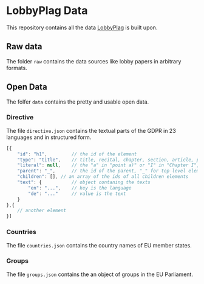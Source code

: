 # LobbyPlag Data

This repository contains all the data [LobbyPlag](http://www.lobbyplag.eu/) is built upon.

## Raw data

The folder `raw` contains the data sources like lobby papers in arbitrary formats.

## Open Data

The folfer `data` contains the pretty and usable open data.

### Directive

The file `directive.json` contains the textual parts of the GDPR in 23 languages and in structured form.

```` javascript
[{
	"id": "h1", 		// the id of the element
	"type": "title",	// title, recital, chapter, section, article, paragraph, point or text
	"literal": null,	// the "a" in "point a)" or "I" in "Chapter I", null if none
	"parent": "_",		// the id of the parent, "_" for top level elements
	"children": [],	// an array of the ids of all children elements
	"text": {			// object contaning the texts
		"en": "...",	// key is the language
		"de": "..."		// value is the text
	}
},{
	// another element
}]
````

### Countries

The file `countries.json` contains the country names of EU member states.

### Groups

The file `groups.json` contains the an object of groups in the EU Parliament.
